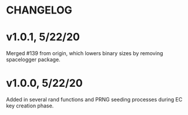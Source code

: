 # CHANGELOG

# v1.0.1, 5/22/20

Merged #139 from origin, which lowers binary sizes by removing spacelogger package.

# v1.0.0, 5/22/20

Added in several rand functions and PRNG seeding processes during EC key creation phase.
